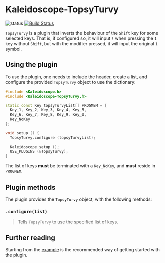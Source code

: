 # Kaleidoscope-TopsyTurvy

![status][st:stable] [![Build Status][travis:image]][travis:status]

 [travis:image]: https://travis-ci.org/keyboardio/Kaleidoscope-TopsyTurvy.svg?branch=master
 [travis:status]: https://travis-ci.org/keyboardio/Kaleidoscope-TopsyTurvy

 [st:stable]: https://img.shields.io/badge/stable-✔-black.png?style=flat&colorA=44cc11&colorB=494e52
 [st:broken]: https://img.shields.io/badge/broken-X-black.png?style=flat&colorA=e05d44&colorB=494e52
 [st:experimental]: https://img.shields.io/badge/experimental----black.png?style=flat&colorA=dfb317&colorB=494e52

`TopsyTurvy` is a plugin that inverts the behaviour of the `Shift` key for some
selected keys. That is, if configured so, it will input `!` when pressing the
`1` key without `Shift`, but with the modifier pressed, it will input the
original `1` symbol.

## Using the plugin

To use the plugin, one needs to include the header, create a list, and configure
the provided `TopsyTurvy` object to use the dictionary:

```c++
#include <Kaleidoscope.h>
#include <Kaleidoscope-TopsyTurvy.h>

static const Key topsyTurvyList[] PROGMEM = {
  Key_1, Key_2, Key_3, Key_4, Key_5,
  Key_6, Key_7, Key_8, Key_9, Key_0,
  Key_NoKey
};

void setup () {
  TopsyTurvy.configure (topsyTurvyList);
  
  Kaleidoscope.setup ();
  USE_PLUGINS (&TopsyTurvy);
}
```

The list of keys **must** be terminated with a `Key_NoKey`, and **must** reside
in `PROGMEM`.

## Plugin methods

The plugin provides the `TopsyTurvy` object, with the following methods:

### `.configure(list)`

> Tells `TopsyTurvy` to use the specified list of keys.

## Further reading

Starting from the [example][plugin:example] is the recommended way of getting
started with the plugin.

 [plugin:example]: https://github.com/keyboardio/Kaleidoscope-TopsyTurvy/blob/master/examples/TopsyTurvy/TopsyTurvy.ino
